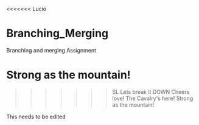 <<<<<<< Lucio
# Branching_Merging
Branching and merging Assignment

Strong as the mountain!
=======
>>>>>>> SL
Lets break it DOWN
Cheers love! The Cavalry's here!
Strong as the mountain!

This needs to be edited